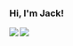 ### Hi, I'm Jack!
<img align="left" src="https://github-readme-stats.vercel.app/api?username=jackv24&count_private=true&show_icons=true&theme=buefy" /><img align="left" src="https://github-readme-stats.vercel.app/api/top-langs/?username=jackv24&layout=compact&theme=buefy" />
